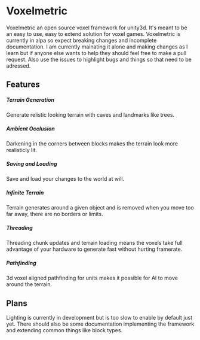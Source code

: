 # Voxelmetric

Voxelmetric an open source voxel framework for unity3d. It's meant to be an easy to use, easy to extend solution for voxel games. Voxelmetric is currently in alpa so expect breaking changes and incomplete documentation. I am currently mainating it alone and making changes as I learn but if anyone else wants to help they should feel free to make a pull request. Also use the issues to highlight bugs and things so that need to be adressed.

## Features

##### Terrain Generation
Generate relistic looking terrain with caves and landmarks like trees.

##### Ambient Occlusion
Darkening in the corners between blocks makes the terrain look more realisticly lit.

##### Saving and Loading
Save and load your changes to the world at will.

##### Infinite Terrain
Terrain generates around a given object and is removed when you move too far away, there are no borders or limits.

##### Threading
Threading chunk updates and terrain loading means the voxels take full advantage of your hardware to generate fast without hurting framerate.

##### Pathfinding
3d voxel aligned pathfinding for units makes it possible for AI to move around the terrain.

## Plans
Lighting is currently in development but is too slow to enable by default just yet. There should also be some documentation implementing the framework and extending common things like block types.
